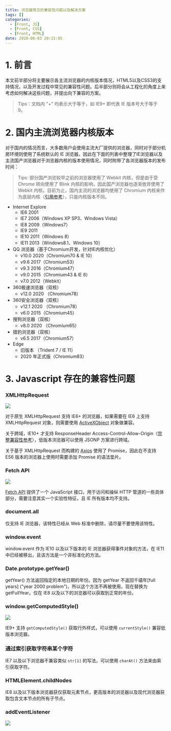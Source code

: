 ```yaml
---
title: 浏览器常见的兼容性问题以及解决方案
tags: []
categories:
  - [Front, JS]
  - [Front, CSS]
  - [Front, HTML]
date: 2020-06-03 20:15:05
---
```


# 1. 前言

本文前半部分将主要展示各主流浏览器的内核版本情况，HTML5以及CSS3的支持情况，以及开发过程中常见的兼容性问题。后半部分则将会从工程化的角度上来考虑如何解决这些问题，并提出向下兼容的方案。

> Tips：文档内 "+" 均表示大于等于，如 IE9+ 即代表 IE 版本号大于等于 9。

# 2. 国内主流浏览器内核版本

对于国内的情况而言，大多数用户会使用主流大厂提供的浏览器，同时对于部分机房环境则使用了系统默认的 IE 浏览器，因此在下面的列表中整理了IE浏览器以及主流国产浏览器对于浏览器内核的版本使用情况，同时附带了各浏览器版本的发布时间：

> Tips: 部分国产浏览较早之前的浏览器使用了 Webkit 内核，但是由于受 Chrome 转向使用了 Blink 内核的影响，因此国产浏览器也逐渐放弃使用了 Webkit 内核，目前为止，国内主流的浏览器均使用了 Chromium 内核来作为底层内核（[引用参考]([https://zh.wikipedia.org/wiki/Chromium#%E9%9D%9E%E5%AE%98%E6%96%B9%E4%BF%AE%E6%94%B9%E7%89%88](https://zh.wikipedia.org/wiki/Chromium#非官方修改版))），只是内核版本不同。

- Internet Explore
  - IE6 2001
  - IE7 2006（Windows XP SP3、Windows Vista）
  - IE8 2009（Windows7）
  - IE9 2011
  - IE10 2011（Windows 8）
  - IE11 2013（Windows8.1、Windows 10）
- QQ 浏览器（基于Chromium开发，针对IE内核优化）
  - v10.0 2020（Chromium70 & IE 10）
  - v9.6 2017（Chromium53）
  - v9.3 2016（Chromium47）
  - v9.0 2015（Chromium43 & IE 8）
  - v7.0 2012（Webkit）
- 360极速浏览器（双核）
  - v12.0 2020 （Chromium78）
- 360安全浏览器（双核）
  - v12.1 2020 （Chromium78）
  - v6.0 2015（Chromium45）
- 搜狗浏览器（双核）
  - v8.0 2020 （Chromium65）
- 猎豹浏览器（双核）
  - v6.5 2017（Chromium57）
- Edge
  - 旧版本 （Trident 7 / IE 11）
  - 2020 年正式版（Chromium83）

# 3. Javascript 存在的兼容性问题

### XMLHttpRequest

![](http://img.cdn.esunr.xyz/markdown/20200603194101.png)

对于原生 XMLHttpRequest 支持 IE6+ 的浏览器，如果需要在 IE6 上支持 XMLHttpRequest 对象，则需要使用 [ActiveXObject](https://developer.mozilla.org/zh-CN/docs/Archive/Web/JavaScript/Microsoft_Extensions/ActiveXObject) 对象做兼容。

关于跨域，IE10+ 才支持 ResponseHeader Access-Control-Allow-Origin（[完整兼容性参考]([https://developer.mozilla.org/zh-CN/docs/Web/HTTP/Access_control_CORS#%E6%B5%8F%E8%A7%88%E5%99%A8%E5%85%BC%E5%AE%B9%E6%80%A7](https://developer.mozilla.org/zh-CN/docs/Web/HTTP/Access_control_CORS#浏览器兼容性))），低版本浏览器可以使用 JSONP 方案进行跨域。

关于基于 XMLHttpRequest 而构建的 [Axios](https://github.com/axios/axios) 使用了 Promise，因此在不支持 ES6 版本的浏览器上使用时需要添加 Promise 的语法垫片。

### Fetch API

![](http://img.cdn.esunr.xyz/markdown/20200603194004.png)

[Fetch API](https://developer.mozilla.org/en-US/docs/Web/API/Fetch_API) 提供了一个 JavaScript 接口，用于访问和操纵 HTTP 管道的一些具体部分，需要注意其实一个实验性特征，且 IE 所有版本均不支持。

### document.all

仅支持 IE 浏览器，该特性已经从 Web 标准中删除，请尽量不要使用该特性。

### window.event

window.event 作为 IE10 以及以下版本的 IE 浏览器获得事件对象的方法，在 IE11 中已经被移出，且该方法是一个非标准化的方法。

### Date.prototype.getYear()

getYear() 方法返回指定的本地日期的年份。因为 getYear 不返回千禧年[full years] ("year 2000 problem")，所以这个方法不再被使用，现在替换为 getFullYear。仅在 IE8 以及以下的浏览器可以获取到正常的年份。

### window.getComputedStyle()

![](http://img.cdn.esunr.xyz/markdown/20200603200329.png)

IE9+ 支持 `getComputedStyle()` 获取行外样式，可以使用 `currentStyle()` 兼容低版本浏览器。

### 通过索引获取字符串某个字符

IE7 以及以下浏览器不兼容类似 `str[1]` 的写法，可以使用 `charAt()` 方法来由索引获取字符。

### HTMLElement.childNodes

IE8 以及以下版本浏览器获仅获取元素节点，更高版本的浏览器以及现代浏览器获取包含文本节点的所有子节点。

### addEventListener

![](http://img.cdn.esunr.xyz/markdown/20200603201239.png)
